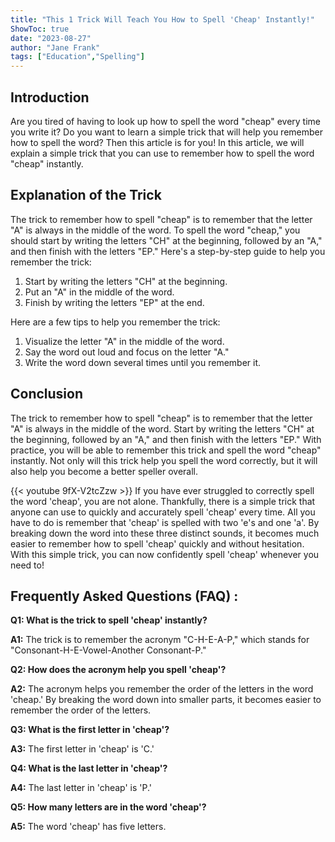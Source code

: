```yaml
---
title: "This 1 Trick Will Teach You How to Spell 'Cheap' Instantly!"
ShowToc: true 
date: "2023-08-27"
author: "Jane Frank" 
tags: ["Education","Spelling"]
---
```

## Introduction
Are you tired of having to look up how to spell the word "cheap" every time you write it? Do you want to learn a simple trick that will help you remember how to spell the word? Then this article is for you! In this article, we will explain a simple trick that you can use to remember how to spell the word "cheap" instantly.

## Explanation of the Trick
The trick to remember how to spell "cheap" is to remember that the letter "A" is always in the middle of the word. To spell the word "cheap," you should start by writing the letters "CH" at the beginning, followed by an "A," and then finish with the letters "EP." Here's a step-by-step guide to help you remember the trick:

1. Start by writing the letters "CH" at the beginning.
2. Put an "A" in the middle of the word.
3. Finish by writing the letters "EP" at the end.

Here are a few tips to help you remember the trick:

1. Visualize the letter "A" in the middle of the word.
2. Say the word out loud and focus on the letter "A."
3. Write the word down several times until you remember it.

## Conclusion
The trick to remember how to spell "cheap" is to remember that the letter "A" is always in the middle of the word. Start by writing the letters "CH" at the beginning, followed by an "A," and then finish with the letters "EP." With practice, you will be able to remember this trick and spell the word "cheap" instantly. Not only will this trick help you spell the word correctly, but it will also help you become a better speller overall.

{{< youtube 9fX-V2tcZzw >}} 
If you have ever struggled to correctly spell the word 'cheap', you are not alone. Thankfully, there is a simple trick that anyone can use to quickly and accurately spell 'cheap' every time. All you have to do is remember that 'cheap' is spelled with two 'e's and one 'a'. By breaking down the word into these three distinct sounds, it becomes much easier to remember how to spell 'cheap' quickly and without hesitation. With this simple trick, you can now confidently spell 'cheap' whenever you need to!

## Frequently Asked Questions (FAQ) :
**Q1: What is the trick to spell 'cheap' instantly?**

**A1:** The trick is to remember the acronym "C-H-E-A-P," which stands for "Consonant-H-E-Vowel-Another Consonant-P." 

**Q2: How does the acronym help you spell 'cheap'?**

**A2:** The acronym helps you remember the order of the letters in the word 'cheap.' By breaking the word down into smaller parts, it becomes easier to remember the order of the letters. 

**Q3: What is the first letter in 'cheap'?**

**A3:** The first letter in 'cheap' is 'C.' 

**Q4: What is the last letter in 'cheap'?**

**A4:** The last letter in 'cheap' is 'P.' 

**Q5: How many letters are in the word 'cheap'?**

**A5:** The word 'cheap' has five letters.





